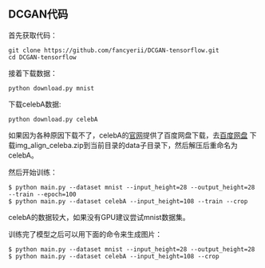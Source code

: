 ## DCGAN代码

首先获取代码：
```
git clone https://github.com/fancyerii/DCGAN-tensorflow.git
cd DCGAN-tensorflow
```

接着下载数据：
```
python download.py mnist
```

下载celebA数据:
```
python download.py celebA
```

如果因为各种原因下载不了，celebA的[官网](http://mmlab.ie.cuhk.edu.hk/projects/CelebA.html)提供了百度网盘下载，去[百度网盘](https://pan.baidu.com/s/1eSNpdRG#list/path=%2F) 下载img_align_celeba.zip到当前目录的data子目录下，然后解压后重命名为celebA。

然后开始训练：
```
$ python main.py --dataset mnist --input_height=28 --output_height=28 --train --epoch=100
$ python main.py --dataset celebA --input_height=108 --train --crop
```

celebA的数据较大，如果没有GPU建议尝试mnist数据集。

训练完了模型之后可以用下面的命令来生成图片：
```
$ python main.py --dataset mnist --input_height=28 --output_height=28
$ python main.py --dataset celebA --input_height=108 --crop
```



